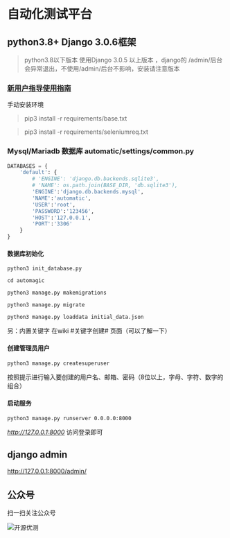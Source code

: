 # 自动化测试平台 
## python3.8+   Django 3.0.6框架
>python3.8以下版本 使用Django 3.0.5 以上版本 ，django的 /admin/后台会异常退出，不使用/admin/后台不影响，安装请注意版本

### [新用户指导使用指南](https://github.com/radiateboy/automagic/wiki)

手动安装环境

> pip3 install -r requirements/base.txt

> pip3 install -r requirements/seleniumreq.txt

### Mysql/Mariadb 数据库 automatic/settings/common.py
```python
DATABASES = {
    'default': {
        # 'ENGINE': 'django.db.backends.sqlite3',
        # 'NAME': os.path.join(BASE_DIR, 'db.sqlite3'),
        'ENGINE':'django.db.backends.mysql',
        'NAME':'automatic',
        'USER':'root',
        'PASSWORD':'123456',
        'HOST':'127.0.0.1',
        'PORT':'3306'
    }
}
```
#### 数据库初始化

```shell
python3 init_database.py

cd automagic

python3 manage.py makemigrations

python3 manage.py migrate

python3 manage.py loaddata initial_data.json
```

另：内置关键字 在wiki #关键字创建# 页面（可以了解一下）

#### 创建管理员用户
```bash
python3 manage.py createsuperuser
```
按照提示进行输入要创建的用户名、邮箱、密码（8位以上，字母、字符、数字的组合）

#### 启动服务
```bash
python3 manage.py runserver 0.0.0.0:8000
```
_http://127.0.0.1:8000_   访问登录即可

## django admin 
http://127.0.0.1:8000/admin/


## 公众号
扫一扫关注公众号

![开源优测](https://gitee.com/tsbc/automagic/raw/master/%E5%85%AC%E4%BC%97%E5%8F%B7.jpg)
